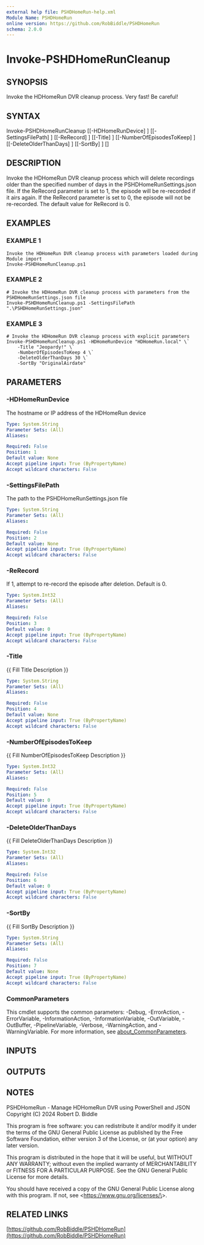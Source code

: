 ```yaml
---
external help file: PSHDHomeRun-help.xml
Module Name: PSHDHomeRun
online version: https://github.com/RobBiddle/PSHDHomeRun
schema: 2.0.0
---
```


# Invoke-PSHDHomeRunCleanup

## SYNOPSIS

Invoke the HDHomeRun DVR cleanup process.
Very fast!
Be careful!

## SYNTAX

Invoke-PSHDHomeRunCleanup [[-HDHomeRunDevice] <String>] [[-SettingsFilePath] <String>] [[-ReRecord] <Int32>]
 [[-Title] <String>] [[-NumberOfEpisodesToKeep] <Int32>] [[-DeleteOlderThanDays] <Int32>] [[-SortBy] <String>]
 [<CommonParameters>]

## DESCRIPTION

Invoke the HDHomeRun DVR cleanup process which will delete recordings older than the specified
number of days in the PSHDHomeRunSettings.json file.
If the ReRecord parameter is set to 1,
the episode will be re-recorded if it airs again.
If the ReRecord parameter is set to 0, the
episode will not be re-recorded.
The default value for ReRecord is 0.

## EXAMPLES

### EXAMPLE 1

```[PowerShell]
Invoke the HDHomeRun DVR cleanup process with parameters loaded during Module import
Invoke-PSHDHomeRunCleanup.ps1
```

### EXAMPLE 2

```[PowerShell]
# Invoke the HDHomeRun DVR cleanup process with parameters from the PSHDHomeRunSettings.json file
Invoke-PSHDHomeRunCleanup.ps1 -SettingsFilePath ".\PSHDHomeRunSettings.json"
```

### EXAMPLE 3

```[PowerShell]
# Invoke the HDHomeRun DVR cleanup process with explicit parameters
Invoke-PSHDHomeRunCleanup.ps1 -HDHomeRunDevice "HDHomeRun.local" \`
    -Title "Jeopardy!" \`
    -NumberOfEpisodesToKeep 4 \`
    -DeleteOlderThanDays 30 \`
    -SortBy "OriginalAirdate"
```

## PARAMETERS

### -HDHomeRunDevice

The hostname or IP address of the HDHomeRun device

```yaml
Type: System.String
Parameter Sets: (All)
Aliases:

Required: False
Position: 1
Default value: None
Accept pipeline input: True (ByPropertyName)
Accept wildcard characters: False
```

### -SettingsFilePath

The path to the PSHDHomeRunSettings.json file

```yaml
Type: System.String
Parameter Sets: (All)
Aliases:

Required: False
Position: 2
Default value: None
Accept pipeline input: True (ByPropertyName)
Accept wildcard characters: False
```

### -ReRecord

If 1, attempt to re-record the episode after deletion.
Default is 0.

```yaml
Type: System.Int32
Parameter Sets: (All)
Aliases:

Required: False
Position: 3
Default value: 0
Accept pipeline input: True (ByPropertyName)
Accept wildcard characters: False
```

### -Title

{{ Fill Title Description }}

```yaml
Type: System.String
Parameter Sets: (All)
Aliases:

Required: False
Position: 4
Default value: None
Accept pipeline input: True (ByPropertyName)
Accept wildcard characters: False
```

### -NumberOfEpisodesToKeep

{{ Fill NumberOfEpisodesToKeep Description }}

```yaml
Type: System.Int32
Parameter Sets: (All)
Aliases:

Required: False
Position: 5
Default value: 0
Accept pipeline input: True (ByPropertyName)
Accept wildcard characters: False
```

### -DeleteOlderThanDays

{{ Fill DeleteOlderThanDays Description }}

```yaml
Type: System.Int32
Parameter Sets: (All)
Aliases:

Required: False
Position: 6
Default value: 0
Accept pipeline input: True (ByPropertyName)
Accept wildcard characters: False
```

### -SortBy

{{ Fill SortBy Description }}

```yaml
Type: System.String
Parameter Sets: (All)
Aliases:

Required: False
Position: 7
Default value: None
Accept pipeline input: True (ByPropertyName)
Accept wildcard characters: False
```

### CommonParameters

This cmdlet supports the common parameters: -Debug, -ErrorAction, -ErrorVariable, -InformationAction, -InformationVariable, -OutVariable, -OutBuffer, -PipelineVariable, -Verbose, -WarningAction, and -WarningVariable. For more information, see [about_CommonParameters](http://go.microsoft.com/fwlink/?LinkID=113216).

## INPUTS

## OUTPUTS

## NOTES

PSHDHomeRun - Manage HDHomeRun DVR using PowerShell and JSON
Copyright (C) 2024 Robert D. Biddle

This program is free software: you can redistribute it and/or modify
it under the terms of the GNU General Public License as published by
the Free Software Foundation, either version 3 of the License, or
(at your option) any later version.

This program is distributed in the hope that it will be useful,
but WITHOUT ANY WARRANTY; without even the implied warranty of
MERCHANTABILITY or FITNESS FOR A PARTICULAR PURPOSE.
See the
GNU General Public License for more details.

You should have received a copy of the GNU General Public License
along with this program.
If not, see \<<https://www.gnu.org/licenses/\>>.

## RELATED LINKS

[https://github.com/RobBiddle/PSHDHomeRun](https://github.com/RobBiddle/PSHDHomeRun)
